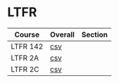 # LTFR

| Course | Overall | Section |
| ------ | ------- | ------- |
| LTFR 142 | [csv](https://github.com/UCSD-Historical-Enrollment-Data/2024Spring/blob/main/overall/LTFR%20142.csv) |  |
| LTFR 2A | [csv](https://github.com/UCSD-Historical-Enrollment-Data/2024Spring/blob/main/overall/LTFR%202A.csv) |  |
| LTFR 2C | [csv](https://github.com/UCSD-Historical-Enrollment-Data/2024Spring/blob/main/overall/LTFR%202C.csv) |  |
